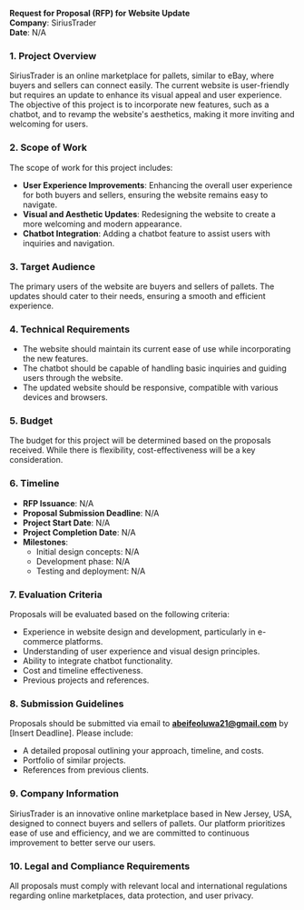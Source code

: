 **Request for Proposal (RFP) for Website Update**  
**Company**: SiriusTrader  
**Date**: N/A

### 1. Project Overview
SiriusTrader is an online marketplace for pallets, similar to eBay, where buyers and sellers can connect easily. The current website is user-friendly but requires an update to enhance its visual appeal and user experience. The objective of this project is to incorporate new features, such as a chatbot, and to revamp the website's aesthetics, making it more inviting and welcoming for users.

### 2. Scope of Work
The scope of work for this project includes:
- **User Experience Improvements**: Enhancing the overall user experience for both buyers and sellers, ensuring the website remains easy to navigate.
- **Visual and Aesthetic Updates**: Redesigning the website to create a more welcoming and modern appearance.
- **Chatbot Integration**: Adding a chatbot feature to assist users with inquiries and navigation.

### 3. Target Audience
The primary users of the website are buyers and sellers of pallets. The updates should cater to their needs, ensuring a smooth and efficient experience.

### 4. Technical Requirements
- The website should maintain its current ease of use while incorporating the new features.
- The chatbot should be capable of handling basic inquiries and guiding users through the website.
- The updated website should be responsive, compatible with various devices and browsers.

### 5. Budget
The budget for this project will be determined based on the proposals received. While there is flexibility, cost-effectiveness will be a key consideration.

### 6. Timeline
- **RFP Issuance**: N/A
- **Proposal Submission Deadline**: N/A
- **Project Start Date**: N/A
- **Project Completion Date**: N/A
- **Milestones**:
  - Initial design concepts: N/A
  - Development phase: N/A
  - Testing and deployment: N/A

### 7. Evaluation Criteria
Proposals will be evaluated based on the following criteria:
- Experience in website design and development, particularly in e-commerce platforms.
- Understanding of user experience and visual design principles.
- Ability to integrate chatbot functionality.
- Cost and timeline effectiveness.
- Previous projects and references.

### 8. Submission Guidelines
Proposals should be submitted via email to **abeifeoluwa21@gmail.com** by [Insert Deadline]. Please include:
- A detailed proposal outlining your approach, timeline, and costs.
- Portfolio of similar projects.
- References from previous clients.

### 9. Company Information
SiriusTrader is an innovative online marketplace based in New Jersey, USA, designed to connect buyers and sellers of pallets. Our platform prioritizes ease of use and efficiency, and we are committed to continuous improvement to better serve our users.

### 10. Legal and Compliance Requirements
All proposals must comply with relevant local and international regulations regarding online marketplaces, data protection, and user privacy.
